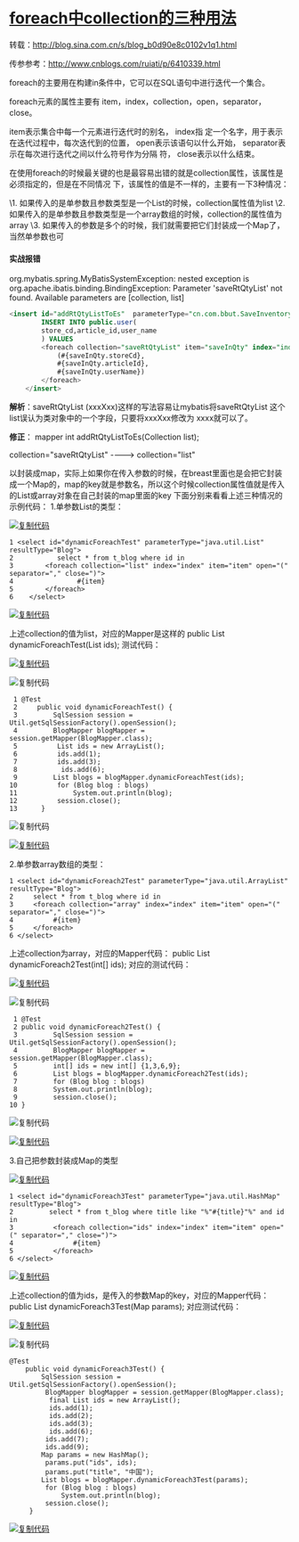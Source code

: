 # [foreach中collection的三种用法](https://www.cnblogs.com/xiemingjun/p/9800999.html)

转载：http://blog.sina.com.cn/s/blog_b0d90e8c0102v1q1.html

传参参考：http://www.cnblogs.com/ruiati/p/6410339.html

foreach的主要用在构建in条件中，它可以在SQL语句中进行迭代一个集合。

foreach元素的属性主要有 item，index，collection，open，separator，close。

  item表示集合中每一个元素进行迭代时的别名，
  index指 定一个名字，用于表示在迭代过程中，每次迭代到的位置，
  open表示该语句以什么开始，
  separator表示在每次进行迭代之间以什么符号作为分隔 符，
  close表示以什么结束。


在使用foreach的时候最关键的也是最容易出错的就是collection属性，该属性是必须指定的，但是在不同情况 下，该属性的值是不一样的，主要有一下3种情况：

  \1. 如果传入的是单参数且参数类型是一个List的时候，collection属性值为list
  \2. 如果传入的是单参数且参数类型是一个array数组的时候，collection的属性值为array
  \3. 如果传入的参数是多个的时候，我们就需要把它们封装成一个Map了，当然单参数也可

#### **实战报错**

org.mybatis.spring.MyBatisSystemException: nested exception is org.apache.ibatis.binding.BindingException: Parameter 'saveRtQtyList' not found. Available parameters are [collection, list]

```sql
<insert id="addRtQtyListToEs"  parameterType="cn.com.bbut.SaveInventoryQty">
        INSERT INTO public.user(
        store_cd,article_id,user_name
        ) VALUES
        <foreach collection="saveRtQtyList" item="saveInQty" index="index" separator=",">
            (#{saveInQty.storeCd},
            #{saveInQty.articleId},
            #{saveInQty.userName})
        </foreach>
    </insert>
```

**解析**：saveRtQtyList (xxxXxx)这样的写法容易让mybatis将saveRtQtyList 这个list误认为类对象中的一个字段，只要将xxxXxx修改为 xxxx就可以了。

**修正**： mapper    int addRtQtyListToEs(Collection<SaveInventoryQty> list);

collection="saveRtQtyList"    ---->  collection="list"

以封装成map，实际上如果你在传入参数的时候，在breast里面也是会把它封装成一个Map的，map的key就是参数名，所以这个时候collection属性值就是传入的List或array对象在自己封装的map里面的key 下面分别来看看上述三种情况的示例代码：
1.单参数List的类型：


[![复制代码](https://common.cnblogs.com/images/copycode.gif)](javascript:void(0);)

```
1 <select id="dynamicForeachTest" parameterType="java.util.List" resultType="Blog">
2           select * from t_blog where id in
3        <foreach collection="list" index="index" item="item" open="(" separator="," close=")">
4                #{item}       
5        </foreach>    
6    </select>
```

[![复制代码](https://common.cnblogs.com/images/copycode.gif)](javascript:void(0);)

 


上述collection的值为list，对应的Mapper是这样的
public List dynamicForeachTest(List ids);
测试代码：

[![复制代码](https://common.cnblogs.com/images/copycode.gif)](javascript:void(0);)

![复制代码](https://common.cnblogs.com/images/copycode.gif)

```
 1 @Test
 2     public void dynamicForeachTest() {
 3         SqlSession session = Util.getSqlSessionFactory().openSession();      
 4         BlogMapper blogMapper = session.getMapper(BlogMapper.class);
 5          List ids = new ArrayList();
 6          ids.add(1);
 7          ids.add(3);
 8           ids.add(6);
 9         List blogs = blogMapper.dynamicForeachTest(ids);
10          for (Blog blog : blogs)
11              System.out.println(blog);
12          session.close();
13      }
```

![复制代码](https://common.cnblogs.com/images/copycode.gif)

[![复制代码](https://common.cnblogs.com/images/copycode.gif)](javascript:void(0);)

 


2.单参数array数组的类型：

```
1 <select id="dynamicForeach2Test" parameterType="java.util.ArrayList" resultType="Blog">
2     select * from t_blog where id in
3     <foreach collection="array" index="index" item="item" open="(" separator="," close=")">
4          #{item}
5     </foreach>
6 </select>    
```

 


上述collection为array，对应的Mapper代码：
public List dynamicForeach2Test(int[] ids);
对应的测试代码：


[![复制代码](https://common.cnblogs.com/images/copycode.gif)](javascript:void(0);)

![复制代码](https://common.cnblogs.com/images/copycode.gif)

```
 1 @Test
 2 public void dynamicForeach2Test() {
 3         SqlSession session = Util.getSqlSessionFactory().openSession();
 4         BlogMapper blogMapper = session.getMapper(BlogMapper.class);
 5         int[] ids = new int[] {1,3,6,9};
 6         List blogs = blogMapper.dynamicForeach2Test(ids);
 7         for (Blog blog : blogs)
 8         System.out.println(blog);    
 9         session.close();
10 }
```

![复制代码](https://common.cnblogs.com/images/copycode.gif)

[![复制代码](https://common.cnblogs.com/images/copycode.gif)](javascript:void(0);)

 


3.自己把参数封装成Map的类型

[![复制代码](https://common.cnblogs.com/images/copycode.gif)](javascript:void(0);)

```
1 <select id="dynamicForeach3Test" parameterType="java.util.HashMap" resultType="Blog">
2         select * from t_blog where title like "%"#{title}"%" and id in
3          <foreach collection="ids" index="index" item="item" open="(" separator="," close=")">
4               #{item}
5          </foreach>
6 </select>
```

[![复制代码](https://common.cnblogs.com/images/copycode.gif)](javascript:void(0);)

 


上述collection的值为ids，是传入的参数Map的key，对应的Mapper代码：
public List dynamicForeach3Test(Map params);
对应测试代码：


[![复制代码](https://common.cnblogs.com/images/copycode.gif)](javascript:void(0);)

![复制代码](https://common.cnblogs.com/images/copycode.gif)

```
@Test
    public void dynamicForeach3Test() {
        SqlSession session = Util.getSqlSessionFactory().openSession();
         BlogMapper blogMapper = session.getMapper(BlogMapper.class);
          final List ids = new ArrayList();
          ids.add(1);
          ids.add(2);
          ids.add(3);
          ids.add(6);
         ids.add(7);
         ids.add(9);
        Map params = new HashMap();
         params.put("ids", ids);
         params.put("title", "中国");
        List blogs = blogMapper.dynamicForeach3Test(params);
         for (Blog blog : blogs)
             System.out.println(blog);
         session.close();
     }
```

[![复制代码](https://common.cnblogs.com/images/copycode.gif)](javascript:void(0);)

